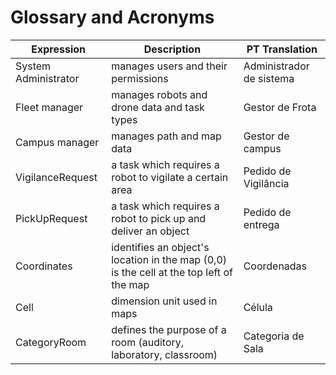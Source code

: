 # Glossary and Acronyms
| **Expression**       | **Description**                                                                         | **PT Translation**       |
|----------------------|-----------------------------------------------------------------------------------------|--------------------------|
| System Administrator | manages users and their permissions                                                     | Administrador de sistema |
| Fleet manager        | manages robots and drone data and task types                                            | Gestor de Frota          |
| Campus manager       | manages path and map data                                                               | Gestor de campus         | 
| VigilanceRequest     | a task which requires a robot to vigilate a certain area                                | Pedido de Vigilância     |
| PickUpRequest        | a task which requires a robot to pick up and deliver an object                          | Pedido de entrega        |
| Coordinates          | identifies an object's location in the map (0,0) is the cell at the top left of the map | Coordenadas              |
| Cell                 | dimension unit used in maps                                                             | Célula                   |
| CategoryRoom         | defines the purpose of a room (auditory, laboratory, classroom)                         | Categoria de Sala        |

